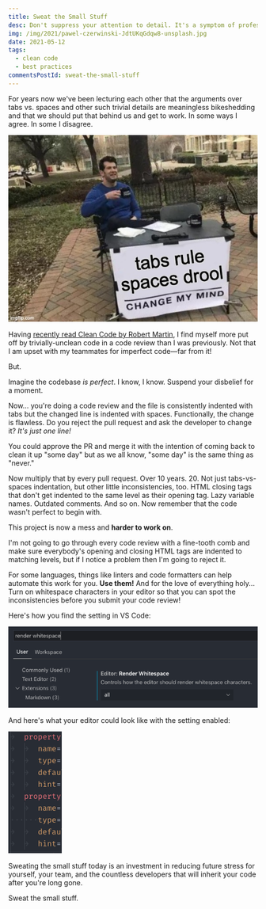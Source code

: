 ```yaml
---
title: Sweat the Small Stuff
desc: Don't suppress your attention to detail. It's a symptom of professionalism.
img: /img/2021/pawel-czerwinski-JdtUKqGdqw8-unsplash.jpg
date: 2021-05-12
tags:
  - clean code
  - best practices
commentsPostId: sweat-the-small-stuff
---
```


For years now we've been lecturing each other that the arguments over tabs vs. spaces and other such trivial details are meaningless bikeshedding and that we should put that behind us and get to work. In some ways I agree. In some I disagree.

![tabs rule, spaces drool. change my mind.](/img/2021/tabs-rule.jpg)

Having [recently read Clean Code by Robert Martin](https://workingcode.dev/episodes/022-book-club-1-clean-code-by-uncle-bob-martin-pt1/), I find myself more put off by trivially-unclean code in a code review than I was previously. Not that I am upset with my teammates for imperfect code&mdash;far from it!

But.

Imagine the codebase _is perfect_. I know, I know. Suspend your disbelief for a moment.

Now... you're doing a code review and the file is consistently indented with tabs but the changed line is indented with spaces. Functionally, the change is flawless. Do you reject the pull request and ask the developer to change it? _It's just one line!_

You could approve the PR and merge it with the intention of coming back to clean it up "some day" but as we all know, "some day" is the same thing as "never."

Now multiply that by every pull request. Over 10 years. 20. Not just tabs-vs-spaces indentation, but other little inconsistencies, too. HTML closing tags that don't get indented to the same level as their opening tag. Lazy variable names. Outdated comments. And so on. Now remember that the code wasn't perfect to begin with.

This project is now a mess and **harder to work on**.

I'm not going to go through every code review with a fine-tooth comb and make sure everybody's opening and closing HTML tags are indented to matching levels, but if I notice a problem then I'm going to reject it.

For some languages, things like linters and code formatters can help automate this work for you. **Use them!** And for the love of everything holy... Turn on whitespace characters in your editor so that you can spot the inconsistencies before you submit your code review!

Here's how you find the setting in VS Code:

![How to turn on whitespace characters in VS Code: Search for "render whitespace"](/img/2021/how-to-find-whitespace-chars.png)

And here's what your editor could look like with the setting enabled:

![What whitespace characters look like in VS Code](/img/2021/having-whitespace-characters-enabled.png)

Sweating the small stuff today is an investment in reducing future stress for yourself, your team, and the countless developers that will inherit your code after you're long gone.

Sweat the small stuff.
